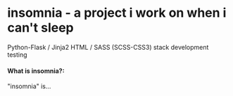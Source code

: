 # insomnia - a project i work on when i can't sleep
Python-Flask / Jinja2 HTML / SASS (SCSS-CSS3) stack development testing

#### What is insomnia?:
"insomnia" is...